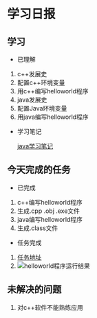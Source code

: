 # 学习日报

## 学习

* 已理解

 1. c++发展史  
 2. 配置c++环境变量
 3. 用c++编写helloworld程序
 4. java发展史
 5. 配置Java环境变量
 6. 用java编写helloworld程序

* 学习笔记

   [java学习笔记](https://www.runoob.com/java/java-tutorial.html)

## 今天完成的任务

* 已完成

 1. c++编写helloworld程序
 2. 生成.cpp .obj .exe文件
 3. java编写helloworld程序
 4. 生成.class文件

* 任务完成
1. [任务地址](https://github.com/liutiantian1234/-.md/edit/master/刘甜甜.md)
2. ![helloworld程序运行结果]()

## 未解决的问题

1. 对c++软件不能熟练应用 
